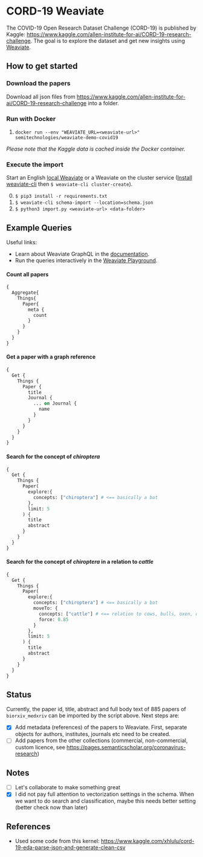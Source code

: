 # CORD-19 Weaviate

The COVID-19 Open Research Dataset Challenge (CORD-19) is published by Kaggle: https://www.kaggle.com/allen-institute-for-ai/CORD-19-research-challenge. The goal is to explore the dataset and get new insights using [Weaviate](https://github.com/semi-technologies/weaviate).


## How to get started

### Download the papers

Download all json files from https://www.kaggle.com/allen-institute-for-ai/CORD-19-research-challenge into a folder.

### Run with Docker

1. `docker run --env "WEAVIATE_URL=<weaviate-url>" semitechnologies/weaviate-demo-covid19`

_Please note that the Kaggle data is cached inside the Docker container._

### Execute the import

Start an English [local Weaviate](https://www.semi.technology/documentation/weaviate/current/get-started/install.html#docker-compose) or a Weaviate on the cluster service ([Install weaviate-cli](https://www.semi.technology/documentation/weaviate-cli/current/installation.html) then `$ weaviate-cli cluster-create`).

0. `$ pip3 install -r requirements.txt`
0. `$ weaviate-cli schema-import --location=schema.json`
0. `$ python3 import.py <weaviate-url> <data-folder>`

## Example Queries

Useful links:

- Learn about Weaviate GraphQL in the [documentation](https://www.semi.technology/documentation/weaviate/current/).
- Run the queries interactively in the [Weaviate Playground](http://playground.semi.technology/).

#### Count all papers

```graphql
{
  Aggregate{
    Things{
      Paper{
        meta {
          count
        }
      }
    }
  }
}
```

#### Get a paper with a graph reference

```graphql
{
  Get {
    Things {
      Paper {
        title
        Journal {
          ... on Journal {
            name
          }
        }
      }
    }
  }
}
```

#### Search for the concept of _chiroptera_

```graphql
{
  Get {
    Things {
      Paper(
        explore:{
          concepts: ["chiroptera"] # <== basically a bat
        },
      	limit: 5
      ) {
        title
        abstract
      }
    }
  }
}
```

#### Search for the concept of _chiroptera_ in a relation to _cattle_

```graphql
{
  Get {
    Things {
      Paper(
        explore:{
          concepts: ["chiroptera"] # <== basically a bat
          moveTo: {
            concepts: ["cattle"] # <== relation to cows, bulls, oxen, or calves
            force: 0.85
          }
        },
      	limit: 5
      ) {
        title
        abstract
      }
    }
  }
}
```

## Status

Currently, the paper id, title, abstract and full body text of 885 papers of `biorxiv_medxriv` can be imported by the script above. Next steps are:
- [x] Add metadata (references) of the papers to Weaviate. First, separate objects for authors, institutes, journals etc need to be created.
- [ ] Add papers from the other collections (commercial, non-commercial, custom licence, see https://pages.semanticscholar.org/coronavirus-research)

## Notes

- [ ] Let's collaborate to make something great
- [x] I did not pay full attention to vectorization settings in the schema. When we want to do search and classification, maybe this needs better setting (better check now than later)

## References

- Used some code from this kernel: https://www.kaggle.com/xhlulu/cord-19-eda-parse-json-and-generate-clean-csv
